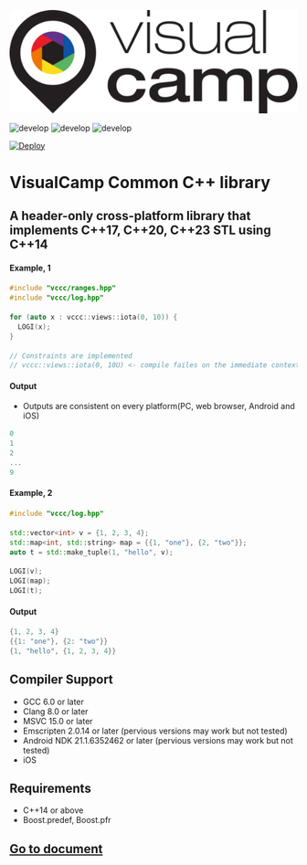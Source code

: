 <p align="center">
  <img src="/docs/image/vc_logo_original.png"></img></br>
</p>

![develop](https://github.com/visualcamp/vccc/actions/workflows/test-macos.yml/badge.svg?branch=main)
![develop](https://github.com/visualcamp/vccc/actions/workflows/test-ubuntu.yml/badge.svg?branch=main)
![develop](https://github.com/visualcamp/vccc/actions/workflows/test-windows.yml/badge.svg?branch=main)

[![Deploy](https://github.com/visualcamp/vccc/actions/workflows/deploy-docs.yml/badge.svg)](https://github.com/visualcamp/vccc/actions/workflows/deploy-docs.yml)

# VisualCamp Common C++ library
## A header-only cross-platform library that implements C++17, C++20, C++23 STL using C++14
#### Example, 1
```.cpp
#include "vccc/ranges.hpp"
#include "vccc/log.hpp"

for (auto x : vccc::views::iota(0, 10)) {
  LOGI(x);
}

// Constraints are implemented
// vccc::views::iota(0, 10U) <- compile failes on the immediate context
```
#### Output
* Outputs are consistent on every platform(PC, web browser, Android and iOS)
```.cpp
0
1
2
...
9
```

#### Example, 2
```.cpp
#include "vccc/log.hpp"

std::vector<int> v = {1, 2, 3, 4};
std::map<int, std::string> map = {{1, "one"}, {2, "two"}};
auto t = std::make_tuple(1, "hello", v);

LOGI(v);
LOGI(map);
LOGI(t);
```
#### Output
```.cpp
{1, 2, 3, 4}
{{1: "one"}, {2: "two"}}
{1, "hello", {1, 2, 3, 4}}
```

## Compiler Support
* GCC 6.0 or later
* Clang 8.0 or later
* MSVC 15.0 or later
* Emscripten 2.0.14 or later (pervious versions may work but not tested)
* Android NDK 21.1.6352462 or later (pervious versions may work but not tested)
* iOS

## Requirements
* C++14 or above
* Boost.predef, Boost.pfr


## [Go to document](https://visualcamp.github.io/vccc/html/index.html)
